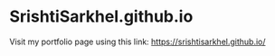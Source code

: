 # SrishtiSarkhel.github.io
Visit my portfolio page using this link: https://srishtisarkhel.github.io/
